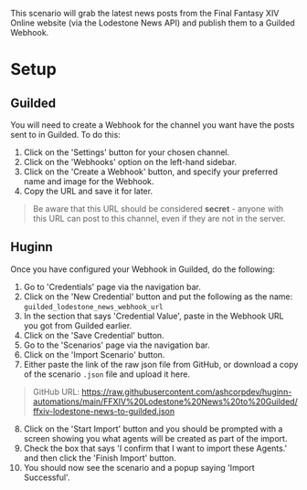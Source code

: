 This scenario will grab the latest news posts from the Final Fantasy XIV Online website (via the Lodestone News API) and publish them to a Guilded Webhook.

# Setup

## Guilded
You will need to create a Webhook for the channel you want have the posts sent to in Guilded. To do this:

1. Click on the 'Settings' button for your chosen channel.
2. Click on the 'Webhooks' option on the left-hand sidebar.
3. Click on the 'Create a Webhook' button, and specify your preferred name and image for the Webhook.
4. Copy the URL and save it for later.

> Be aware that this URL should be considered **secret** - anyone with this URL can post to this channel, even if they are not in the server.

## Huginn
Once you have configured your Webhook in Guilded, do the following:

1. Go to 'Credentials' page via the navigation bar.
2. Click on the 'New Credential' button and put the following as the name: `guilded_lodestone_news_webhook_url`
3. In the section that says 'Credential Value', paste in the Webhook URL you got from Guilded earlier.
4. Click on the 'Save Credential' button.
5. Go to the 'Scenarios' page via the navigation bar.
6. Click on the 'Import Scenario' button.
7. Either paste the link of the raw json file from GitHub, or download a copy of the scenario `.json` file and upload it here.

> GitHub URL: https://raw.githubusercontent.com/ashcorpdev/huginn-automations/main/FFXIV%20Lodestone%20News%20to%20Guilded/ffxiv-lodestone-news-to-guilded.json

8. Click on the 'Start Import' button and you should be prompted with a screen showing you what agents will be created as part of the import.
9. Check the box that says 'I confirm that I want to import these Agents.' and then click the 'Finish Import' button.
10. You should now see the scenario and a popup saying 'Import Successful'.
